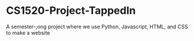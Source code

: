 # CS1520-Project-TappedIn
  A semester-;ong project where we use Python, Javascript, HTML, and CSS to make a website
